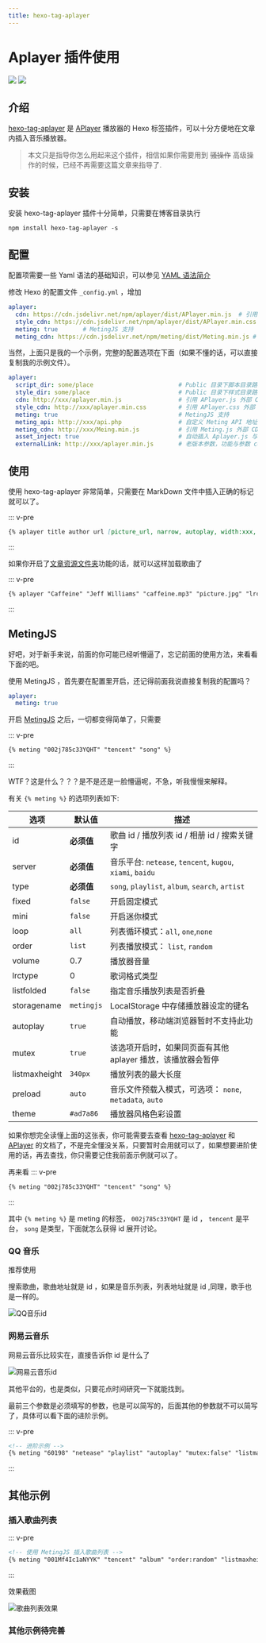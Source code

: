 ```yaml
---
title: hexo-tag-aplayer
---
```


# Aplayer 插件使用

[![](https://img.shields.io/badge/Maintained--by-EasyHexo-42B983.svg?longCache=true&style=flat-square)](https://github.com/EasyHexo/Easy-Hexo)
[![](https://img.shields.io/badge/Author-MonoLogueChi-FE326D.svg?longCache=true&style=flat-square)](mailto:xxwhite@foxmail.com)

## 介绍

[hexo-tag-aplayer](https://github.com/MoePlayer/hexo-tag-aplayer) 是 [APlayer](https://github.com/MoePlayer/APlayer) 播放器的 Hexo 标签插件，可以十分方便地在文章内插入音乐播放器。

> 本文只是指导你怎么用起来这个插件，相信如果你需要用到 ~~骚操作~~ 高级操作的时候，已经不再需要这篇文章来指导了.

## 安装

安装 hexo-tag-aplayer 插件十分简单，只需要在博客目录执行

```batch
npm install hexo-tag-aplayer -s
```

## 配置

配置项需要一些 Yaml 语法的基础知识，可以参见 [YAML 语法简介](/5-Add/5-2-yaml.html)

修改 Hexo 的配置文件 `_config.yml` ，增加

```yaml
aplayer:
  cdn: https://cdn.jsdelivr.net/npm/aplayer/dist/APlayer.min.js  # 引用 APlayer.js 外部 CDN 地址 (默认不开启)
  style_cdn: https://cdn.jsdelivr.net/npm/aplayer/dist/APlayer.min.css
  meting: true       # MetingJS 支持
  meting_cdn: https://cdn.jsdelivr.net/npm/meting/dist/Meting.min.js # 引用 Meting.js 外部 CDN 地址 (默认不开启)
```

当然，上面只是我的一个示例，完整的配置选项在下面（如果不懂的话，可以直接复制我的示例文件）。

```yaml
aplayer:
  script_dir: some/place                        # Public 目录下脚本目录路径，默认: 'assets/js'
  style_dir: some/place                         # Public 目录下样式目录路径，默认: 'assets/css'
  cdn: http://xxx/aplayer.min.js                # 引用 APlayer.js 外部 CDN 地址 (默认不开启)
  style_cdn: http://xxx/aplayer.min.css         # 引用 APlayer.css 外部 CDN 地址 (默认不开启)
  meting: true                                  # MetingJS 支持
  meting_api: http://xxx/api.php                # 自定义 Meting API 地址
  meting_cdn: http://xxx/Meing.min.js           # 引用 Meting.js 外部 CDN 地址 (默认不开启)
  asset_inject: true                            # 自动插入 Aplayer.js 与 Meting.js 资源脚本, 默认开启
  externalLink: http://xxx/aplayer.min.js       # 老版本参数，功能与参数 cdn 相同
```

## 使用

使用 hexo-tag-aplayer 非常简单，只需要在 MarkDown 文件中插入正确的标记就可以了。


::: v-pre
```markdown
{% aplayer title author url [picture_url, narrow, autoplay, width:xxx, lrc:xxx] %}
```
:::

如果你开启了[文章资源文件夹](https://hexo.io/zh-cn/docs/asset-folders.html#%E6%96%87%E7%AB%A0%E8%B5%84%E6%BA%90%E6%96%87%E4%BB%B6%E5%A4%B9)功能的话，就可以这样加载歌曲了

::: v-pre
```markdown
{% aplayer "Caffeine" "Jeff Williams" "caffeine.mp3" "picture.jpg" "lrc:caffeine.txt" %}
```
:::

## MetingJS

好吧，对于新手来说，前面的你可能已经听懵逼了，忘记前面的使用方法，来看看下面的吧。

使用 MetingJS ，首先要在配置里开启，还记得前面我说直接复制我的配置吗？

```yaml
aplayer:
  meting: true
```

开启 [MetingJS](https://github.com/metowolf/MetingJS) 之后，一切都变得简单了，只需要

::: v-pre
```markdown
{% meting "002j785c33YQHT" "tencent" "song" %}
```
:::

WTF？这是什么？？？是不是还是一脸懵逼呢，不急，听我慢慢来解释。

有关  `{% meting %}`  的选项列表如下:

| 选项          | 默认值     | 描述                                                        |
| ------------- | ---------- | ----------------------------------------------------------- |
| id            | **必须值** | 歌曲 id / 播放列表 id / 相册 id / 搜索关键字                |
| server        | **必须值** | 音乐平台: `netease`, `tencent`, `kugou`, `xiami`, `baidu`   |
| type          | **必须值** | `song`, `playlist`, `album`, `search`, `artist`             |
| fixed         | `false`    | 开启固定模式                                                |
| mini          | `false`    | 开启迷你模式                                                |
| loop          | `all`      | 列表循环模式：`all`, `one`,`none`                           |
| order         | `list`     | 列表播放模式： `list`, `random`                             |
| volume        | 0.7        | 播放器音量                                                  |
| lrctype       | 0          | 歌词格式类型                                                |
| listfolded    | `false`    | 指定音乐播放列表是否折叠                                    |
| storagename   | `metingjs` | LocalStorage 中存储播放器设定的键名                         |
| autoplay      | `true`     | 自动播放，移动端浏览器暂时不支持此功能                      |
| mutex         | `true`     | 该选项开启时，如果同页面有其他 aplayer 播放，该播放器会暂停 |
| listmaxheight | `340px`    | 播放列表的最大长度                                          |
| preload       | `auto`     | 音乐文件预载入模式，可选项： `none`, `metadata`, `auto`     |
| theme         | `#ad7a86`  | 播放器风格色彩设置                                          |

如果你想完全读懂上面的这张表，你可能需要去查看 [hexo-tag-aplayer](https://github.com/MoePlayer/hexo-tag-aplayer) 和 [APlayer](https://github.com/MoePlayer/APlayer) 的文档了，不是完全懂没关系，只要暂时会用就可以了，如果想要进阶使用的话，再去查找，你只需要记住我前面示例就可以了。


再来看
::: v-pre
```markdown
{% meting "002j785c33YQHT" "tencent" "song" %}
```
:::

其中 `{% meting %}` 是 meting 的标签， `002j785c33YQHT` 是 id ， `tencent` 是平台， `song` 是类型，下面就怎么获得 id 展开讨论。

### QQ 音乐

推荐使用

搜索歌曲，歌曲地址就是 id ，如果是音乐列表，列表地址就是 id ,同理，歌手也是一样的。

![QQ音乐id](@img/3/3-1/1.png)


### 网易云音乐

网易云音乐比较实在，直接告诉你 id 是什么了

![网易云音乐id](@img/3/3-1/2.png)

其他平台的，也是类似，只要花点时间研究一下就能找到。

最前三个参数是必须填写的参数，也是可以简写的，后面其他的参数就不可以简写了，具体可以看下面的进阶示例。


::: v-pre
```markdown
<!-- 进阶示例 -->
{% meting "60198" "netease" "playlist" "autoplay" "mutex:false" "listmaxheight:340px" "preload:none" "theme:#ad7a86"%}
```
:::

## 其他示例

### 插入歌曲列表

::: v-pre
```markdown
<!-- 使用 MetingJS 插入歌曲列表 -->
{% meting "001Mf4Ic1aNYYK" "tencent" "album" "order:random" "listmaxheight:180px" %}
```
:::

效果截图

![歌曲列表效果](@img/3/3-1/3.png)

### 其他示例待完善